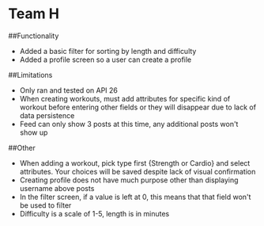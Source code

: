 # Team H

##Functionality 
- Added a basic filter for sorting by length and difficulty 
- Added a profile screen so a user can create a profile 

##Limitations 
- Only ran and tested on API 26 
- When creating workouts, must add attributes for specific kind of workout before entering other fields or they will disappear due to lack of data persistence
- Feed can only show 3 posts at this time, any additional posts won't show up


##Other
- When adding a workout, pick type first {Strength or Cardio} and select attributes. Your choices will be saved despite lack of visual confirmation 
- Creating profile does not have much purpose other than displaying username above posts
- In the filter screen, if a value is left at 0, this means that that field won't be used to filter
- Difficulty is a scale of 1-5, length is in minutes 
